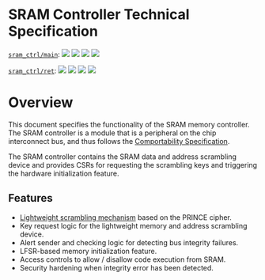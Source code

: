 # SRAM Controller Technical Specification

[`sram_ctrl/main`](https://reports.opentitan.org/hw/ip/sram_ctrl_main/dv/latest/report.html):
![](https://dashboards.lowrisc.org/badges/dv/sram_ctrl/main/test.svg)
![](https://dashboards.lowrisc.org/badges/dv/sram_ctrl/main/passing.svg)
![](https://dashboards.lowrisc.org/badges/dv/sram_ctrl/main/functional.svg)
![](https://dashboards.lowrisc.org/badges/dv/sram_ctrl/main/code.svg)

[`sram_ctrl/ret`](https://reports.opentitan.org/hw/ip/sram_ctrl_ret/dv/latest/report.html):
![](https://dashboards.lowrisc.org/badges/dv/sram_ctrl/ret/test.svg)
![](https://dashboards.lowrisc.org/badges/dv/sram_ctrl/ret/passing.svg)
![](https://dashboards.lowrisc.org/badges/dv/sram_ctrl/ret/functional.svg)
![](https://dashboards.lowrisc.org/badges/dv/sram_ctrl/ret/code.svg)

# Overview

This document specifies the functionality of the SRAM memory controller.
The SRAM controller is a module that is a peripheral on the chip interconnect bus, and thus follows the [Comportability Specification](../../../doc/contributing/hw/comportability/README.md).


The SRAM controller contains the SRAM data and address scrambling device and provides CSRs for requesting the scrambling keys and triggering the hardware initialization feature.

## Features

- [Lightweight scrambling mechanism](../prim/doc/prim_ram_1p_scr.md#custom-substitution-permutation-network) based on the PRINCE cipher.
- Key request logic for the lightweight memory and address scrambling device.
- Alert sender and checking logic for detecting bus integrity failures.
- LFSR-based memory initialization feature.
- Access controls to allow / disallow code execution from SRAM.
- Security hardening when integrity error has been detected.
